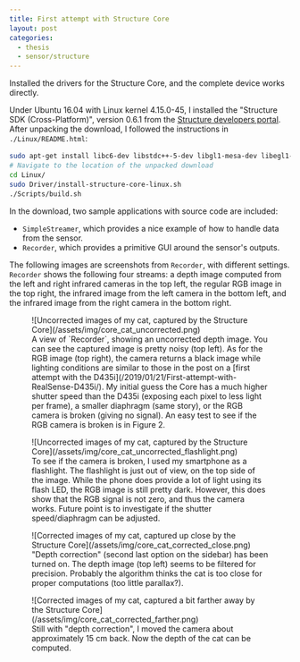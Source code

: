 ```yaml
---
title: First attempt with Structure Core
layout: post
categories:
  - thesis
  - sensor/structure
---
```


Installed the drivers for the Structure Core, and the complete device works directly.

Under Ubuntu 16.04 with Linux kernel 4.15.0-45, I installed the "Structure SDK (Cross-Platform)", version 0.6.1 from the [Structure developers portal](https://developer.structure.io/portal).  After unpacking the download, I followed the instructions in `./Linux/README.html`:

```sh
sudo apt-get install libc6-dev libstdc++-5-dev libgl1-mesa-dev libegl1-mesa-dev libusb-1.0-0-dev libxcursor-dev libxinerama-dev libxrandr-dev 
# Navigate to the location of the unpacked download
cd Linux/
sudo Driver/install-structure-core-linux.sh 
./Scripts/build.sh 
```

In the download, two sample applications with source code are included:
- `SimpleStreamer`, which provides a nice example of how to handle data from the sensor.
- `Recorder`, which provides a primitive GUI around the sensor's outputs.

The following images are screenshots from `Recorder`, with different settings.  `Recorder` shows the following four streams: a depth image computed from the left and right infrared cameras in the top left, the regular RGB image in the top right, the infrared image from the left camera in the bottom left, and the infrared image from the right camera in the bottom right. 

<figure>
![Uncorrected images of my cat, captured by the Structure Core](/assets/img/core_cat_uncorrected.png)
<figcaption>
A view of `Recorder`, showing an uncorrected depth image.  You can see the captured image is pretty noisy (top left).  As for the RGB image (top right), the camera returns a black image while lighting conditions are similar to those in the post on a [first attempt with the D435i](/2019/01/21/First-attempt-with-RealSense-D435i/).  My initial guess the Core has a much higher shutter speed than the D435i (exposing each pixel to less light per frame), a smaller diaphragm (same story), or the RGB camera is broken (giving no signal).  An easy test to see if the RGB camera is broken is in Figure 2.
</figcaption>
</figure>

<figure>
![Uncorrected images of my cat, captured by the Structure Core](/assets/img/core_cat_uncorrected_flashlight.png)
<figcaption>To see if the camera is broken, I used my smartphone as a flashlight.  The flashlight is just out of view, on the top side of the image.  While the phone does provide a lot of light using its flash LED, the RGB image is still pretty dark.  However, this does show that the RGB signal is not zero, and thus the camera works.  Future point is to investigate if the shutter speed/diaphragm can be adjusted.
</figcaption>
</figure>

<figure>
![Corrected images of my cat, captured up close by the Structure Core](/assets/img/core_cat_corrected_close.png)
<figcaption>"Depth correction" (second last option on the sidebar) has been turned on. The depth image (top left) seems to be filtered for precision.  Probably the algorithm thinks the cat is too close for proper computations (too little parallax?).
</figcaption>
</figure>

<figure>
![Corrected images of my cat, captured a bit farther away by the Structure Core](/assets/img/core_cat_corrected_farther.png)
<figcaption>Still with "depth correction", I moved the camera about approximately 15 cm back.  Now the depth of the cat can be computed.
</figcaption>
</figure>
